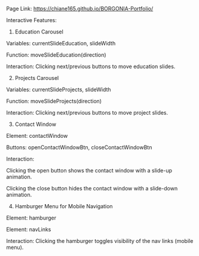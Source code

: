 Page Link: https://chiane165.github.io/BORGONIA-Portfolio/


Interactive Features:

1. Education Carousel
   
Variables: currentSlideEducation, slideWidth

Function: moveSlideEducation(direction)

Interaction: Clicking next/previous buttons to move education slides.

2. Projects Carousel
   
Variables: currentSlideProjects, slideWidth

Function: moveSlideProjects(direction)

Interaction: Clicking next/previous buttons to move project slides.

3. Contact Window

Element: contactWindow

Buttons: openContactWindowBtn, closeContactWindowBtn

Interaction:

Clicking the open button shows the contact window with a slide-up animation.

Clicking the close button hides the contact window with a slide-down animation.

4. Hamburger Menu for Mobile Navigation
   
Element: hamburger

Element: navLinks

Interaction: Clicking the hamburger toggles visibility of the nav links (mobile menu).
